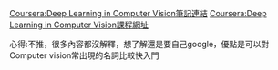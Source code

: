 [Coursera:Deep Learning in Computer Vision筆記連結](https://docs.google.com/document/d/1dePOHzMgKAKDy2KljMzKkWNhHLxJrUV8mGDOgbMPfh4/edit?usp=sharing)
[Coursera:Deep Learning in Computer Vision課程網址](https://www.coursera.org/learn/deep-learning-in-computer-vision)

心得:不推，很多內容都沒解釋，想了解還是要自己google，優點是可以對Computer vision常出現的名詞比較快入門
